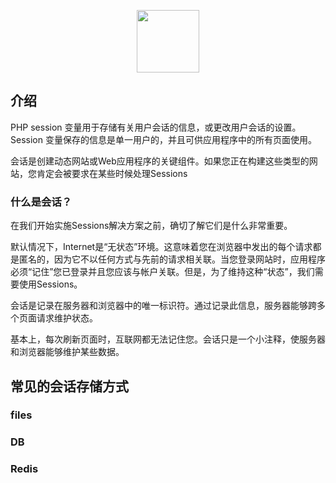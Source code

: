 <p align="center"><img width="100" src="http://php.net/images/logos/php-logo.svg"></p>

## 介绍

<p>PHP session 变量用于存储有关用户会话的信息，或更改用户会话的设置。Session 变量保存的信息是单一用户的，并且可供应用程序中的所有页面使用。</p>

<p>会话是创建动态网站或Web应用程序的关键组件。如果您正在构建这些类型的网站，您肯定会被要求在某些时候处理Sessions</p>

### 什么是会话？

<p>在我们开始实施Sessions解决方案之前，确切了解它们是什么非常重要。</p>

<p>默认情况下，Internet是“无状态”环境。这意味着您在浏览器中发出的每个请求都是匿名的，因为它不以任何方式与先前的请求相关联。当您登录网站时，应用程序必须“记住”您已登录并且您应该与帐户关联。但是，为了维持这种“状态”，我们需要使用Sessions。</p>

<p>会话是记录在服务器和浏览器中的唯一标识符。通过记录此信息，服务器能够跨多个页面请求维护状态。</p>

<p>基本上，每次刷新页面时，互联网都无法记住您。会话只是一个小注释，使服务器和浏览器能够维护某些数据。</p>

## 常见的会话存储方式

### files


### DB


### Redis
